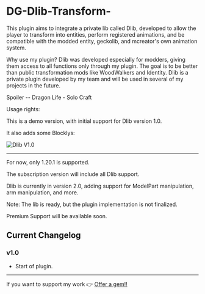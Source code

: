 # DG-Dlib-Transform-

This plugin aims to integrate a private lib called Dlib, developed to allow the player to transform into entities, perform registered animations, and be compatible with the modded entity, geckolib, and mcreator's own animation system.

Why use my plugin?
Dlib was developed especially for modders, giving them access to all functions only through my plugin. The goal is to be better than public transformation mods like WoodWalkers and Identity.
Dlib is a private plugin developed by my team and will be used in several of my projects in the future.

Spoiler -- Dragon Life - Solo Craft

Usage rights:

This is a demo version, with initial support for Dlib version 1.0.

It also adds some Blocklys:

![Dlib V1.0](https://i.ibb.co/TqqcdmPk/dlib-v1.png)

---

For now, only 1.20.1 is supported.

The subscription version will include all Dlib support.

Dlib is currently in version 2.0, adding support for ModelPart manipulation, arm manipulation, and more.

Note: The lib is ready, but the plugin implementation is not finalized.

Premium Support will be available soon.

## Current Changelog

### v1.0
- Start of plugin.

---

If you want to support my work 👉 [Offer a gem!!](https://ko-fi.com/L4L61GU6V3)